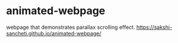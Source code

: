 # animated-webpage
webpage that demonstrates parallax scrolling effect.
https://sakshi-sancheti.github.io/animated-webpage/
